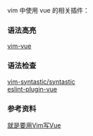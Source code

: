 
vim 中使用 vue 的相关插件：

### 语法高亮      
[vim-vue](https://github.com/posva/vim-vue)     

### 语法检查      
[vim-syntastic/syntastic](https://github.com/vim-syntastic/syntastic)       
[eslint-plugin-vue](https://eslint.vuejs.org/)      


### 参考资料
[就是要用Vim写Vue](https://www.cnblogs.com/linxiyue/p/10309820.html)      
